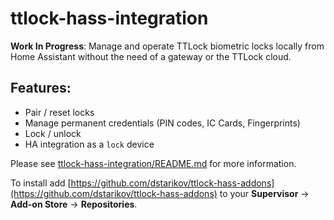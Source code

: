 # ttlock-hass-integration

**Work In Progress**: Manage and operate TTLock biometric locks locally from Home Assistant without the need of a gateway or the TTLock cloud.

## Features:
- Pair / reset locks  
- Manage permanent credentials (PIN codes, IC Cards, Fingerprints)  
- Lock / unlock  
- HA integration as a `lock` device

Please see [ttlock-hass-integration/README.md](./ttlock-hass-integration/README.md) for more information.  

To install add [https://github.com/dstarikov/ttlock-hass-addons](https://github.com/dstarikov/ttlock-hass-addons) to your **Supervisor** -> **Add-on Store** -> **Repositories**.  

